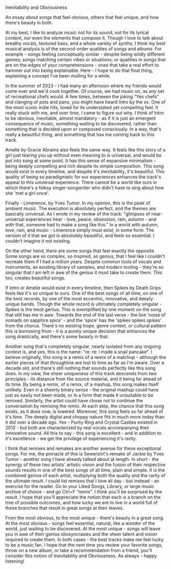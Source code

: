 Inevitability and Obviousness

An essay about songs that feel obvious, others that feel unique, and how there's beauty in both.

At my best, I like to analyze music not for its sound, not for its lyrical content, nor even the elements that compose it. Though I love to talk about breathy vocals, textured bass, and a whole variety of synths, I think my best musical analysis is of the second-order qualities of songs and albums. For example - songs feeling conceptually similar - despite being wildly different genres; songs matching certain vibes or situations; or qualities in songs that are on the edges of your comprehensions - ones that take a real effort to hammer out into being explainable. Here - I hope to do that final thing, explaining a concept I've been mulling for a while.

In the summer of 2023 - I had many an afternoon where my friends would come over and we'd cook together. Of course, we had music on, as any set of recreational chefs would. A few times, between the joking "Yes chefs" and clanging of pots and pans, you might have heard Intro by the xx. One of the most iconic indie hits, loved for its understated yet compelling feel. It really stuck with me, and over time, I came to figure out why. I think of Intro to be obvious, inevitable, almost mandatory - as if it is just an emergent consequence of music, something waiting to be discovered, rather than something that is decided upon or composed consciously. In a way, that's really a beautiful thing, and something that has me coming back to this track. 

Amelie by Gracie Abrams also feels the same way. It feels like this story of a girl just tearing you up without even meaning to is universal, and would be put into song at some point. It has this sense of expansive minimalism - being deeply compelling and rich despite its simple composition. This song would exist in every timeline, and despite it's inevitability, it's beautiful. This quality of being so paradigmatic for our experiences enhances the track's appeal to this universal experience. There cannot be a world like ours in which there's a folksy singer-songwriter who didn't have to sing about how she 'met a girl once'. 

Finally - Limerence, by Yves Tumor. In my opinion, this is the peak of ambient music. The execution is absolutely perfect, and the themes are basically universal. As I wrote in my review of the track: "glimpses of near-universal experiences hear - love, peace, obsession, rain, autumn - and with that, someone had to make a song like this." In a world with autumn, love, rain, and music - Limerence simply must exist, in some form. The version of it that we got is absolutely beautiful, and feels so essential. I couldn't imagine it not existing.

On the other hand, there are some songs that feel exactly the opposite. Some songs are so complex, so inspired, so genius, that I feel like I couldn't recreate them if I had a million years. Despite common tools of vocals and instruments, an existing library of samples, and modern tooling - they're so singular that I am left in awe of the genius it must take to create them. This too, creates beautiful songs. 

If Intro or Amelie would exist in every timeline, then Spikes by Death Grips feels like it's so unique to ours. One of the best songs of all time, on one of the best records, by one of the most eccentric, innovative, and deeply unique bands. Though the whole record is ultimately completely singular - Spikes is the most genius. This is exemplified by one moment on the song that still has me in awe. Towards the end of the last verse - the line 'noise of nomads on sapphire *spice*' - and the 'spice' has the 'spikes spikes spikes' from the chorus. There's no existing trope, genre context, or cultural pattern this is borrowing from - it is a purely unique decision that enhances the song drastically, and there's some beauty in that. 

Another song that's completely singular, nearly isolated from any ongoing context is, and yes, this is the name: "re: re: i made a snail pancake". I believe originally, this song is a remix of a remix of a matchup - although the earlier pieces of that throughline are lost to time as far as I'm aware. Over a decade old, and there's still nothing that sounds perfectly like this song does. In my view, the sheer uniqueness of this track descends from two principles - its distance from the source material, and it being far ahead of its time. By being a remix, of a remix, of a mashup, this song makes itself unlikely. Even in a sheerly binary sense - the original mashup could have just as easily not been made, or in a form that made it unsuitable to be remixed. Similarly, the artist could have chose not to continue the conversation by remixing the remix. At each step, the chance that this song exists, as it does now, is lowered. Moreover, this song feels so far ahead of it's time. The deeply digital and choppy nature fits in much more today than it did over a decade ago. Yes - Purity Ring and Crystal Castles existed in 2012 - but both are characterized by real vocals accompanying their innovative sound. All this to say - this song is excellent - and in addition to it's excellence - we get the privilege of experiencing it's rarity. 

I think that remixes and remakes are another avenue for these exceptional songs. For me, the pinnacle of this is Sewerslvt's remake of Jackie by Yves Tumor - another song I have already talked about at length. In short - the synergy of these two artists' artistic vision and the fusion of their respective sounds results in one of the best songs of all time, plain and simple. It is the combined genius of each artist, multiplying both the quality and the rarity of the ultimate result. I could list remixes that I love all day - but instead - an exercise for the reader. Go to your Liked Songs, Library, or large music archive of choice - and go Ctrl+F "remix". I think you'll be surprised by the result.  I hope that you'll appreciate the notion that each is a branch on the tree of possible outcomes, and how lucky we are to live in a world full of these branches that result in great songs at their leaves.

From the most obvious, to the most unique - there's beauty in a great song. At the most obvious - songs feel essential, natural, like a wonder of the world, just waiting to be discovered. At the most unique - songs will leave you in awe of their genius idiosyncrasies and the sheer talent and vision required to create them. In both cases - the best tracks make me feel lucky to be a music fan. I hope that the next time you review your favorite songs, throw on a new album, or take a recommendation from a friend, you'll consider this notion of Inevitability and Obviousness. As always - happy listening!